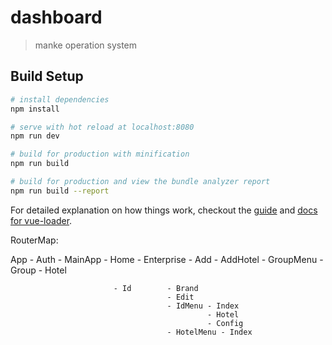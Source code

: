 # dashboard

> manke operation system

## Build Setup

``` bash
# install dependencies
npm install

# serve with hot reload at localhost:8080
npm run dev

# build for production with minification
npm run build

# build for production and view the bundle analyzer report
npm run build --report
```

For detailed explanation on how things work, checkout the [guide](http://vuejs-templates.github.io/webpack/) and [docs for vue-loader](http://vuejs.github.io/vue-loader).

RouterMap:

App - Auth
    - MainApp - Home
              - Enterprise - Add
                           - AddHotel
                           - GroupMenu - Group
                                       - Hotel
                                       
                           - Id        - Brand
                                       - Edit
                                       - IdMenu - Index
                                                - Hotel
                                                - Config
                                       - HotelMenu - Index